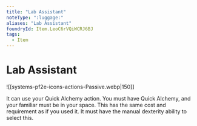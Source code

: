 ```yaml
---
title: "Lab Assistant"
noteType: ":luggage:"
aliases: "Lab Assistant"
foundryId: Item.LeoC6rVQiWCRJ6BJ
tags:
  - Item
---
```


# Lab Assistant
![[systems-pf2e-icons-actions-Passive.webp|150]]

It can use your Quick Alchemy action. You must have Quick Alchemy, and your familiar must be in your space. This has the same cost and requirement as if you used it. It must have the manual dexterity ability to select this.
